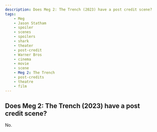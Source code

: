 ```yaml
---
description: Does Meg 2: The Trench (2023) have a post credit scene?
tags: 
    - Meg
    - Jason Statham
    - spoiler
    - scenes
    - spoilers
    - shark
    - theater
    - post-credit
    - Warner Bros
    - cinema
    - movie
    - scene
    - Meg 2: The Trench
    - post-credits
    - theatre
    - film
---
```


## Does Meg 2: The Trench (2023) have a post credit scene?

No.
